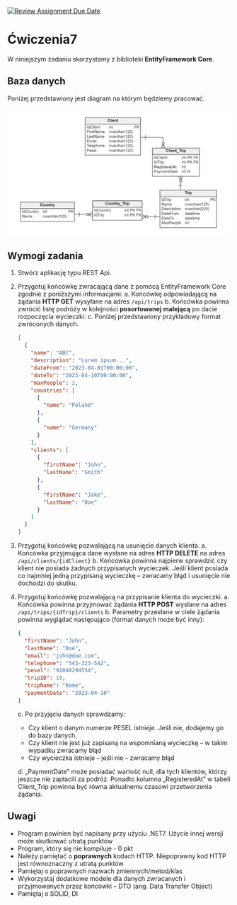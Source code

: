 [![Review Assignment Due Date](https://classroom.github.com/assets/deadline-readme-button-24ddc0f5d75046c5622901739e7c5dd533143b0c8e959d652212380cedb1ea36.svg)](https://classroom.github.com/a/a9wy0NE_)
# Ćwiczenia7

W niniejszym zadaniu skorzystamy z biblioteki **EntityFramework Core**.

## Baza danych

Poniżej przedstawiony jest diagram na którym będziemy pracować.

![alt text](./SqlData/cw7DatabaseERD.PNG "Title")

## Wymogi zadania

1. Stwórz aplikację typu REST Api.
2. Przygotuj końcówkę zwracającą dane z pomocą EntityFramework Core zgodnie z poniższymi informacjami:
   a. Końcówkę odpowiadającą na żądania **HTTP GET** wysyłane na adres `/api/trips`
   b. Końcówka powinna zwrócić listę podróży w kolejności **posortowanej** **malejącą** po dacie rozpoczęcia wycieczki.
   c. Poniżej przedstawiony przykładowy format zwróconych danych.

   ```json
   [
     {
       "name": "ABC",
       "description": "Lorem ipsum...",
       "dateFrom": "2023-04-01T00:00:00",
       "dateTo": "2023-04-10T00:00:00",
       "maxPeople": 2,
       "countries": [
         {
           "name": "Poland"
         },
         {
           "name": "Germany"
         }
       ],
       "clients": [
         {
           "firstName": "John",
           "lastName": "Smith"
         },
         {
           "firstName": "Jake",
           "lastName": "Doe"
         }
       ]
     }
   ]
   ```

3. Przygotuj końcówkę pozwalającą na usunięcie danych klienta.
   a. Końcówka przyjmująca dane wysłane na adres **HTTP DELETE** na adres
   `/api/clients/{idClient}`
   b. Końcówka powinna najpierw sprawdzić czy klient nie posiada żadnych
   przypisanych wycieczek. Jeśli klient posiada co najmniej jedną przypisaną wycieczkę – zwracamy błąd i usunięcie nie dochodzi do skutku.

4. Przygotuj końcówkę pozwalającą na przypisanie klienta do wycieczki.
   a. Końcówka powinna przyjmować żądania **HTTP POST** wysłane na adres
   `/api/trips/{idTrip}/clients`
   b. Parametry przesłane w ciele żądania powinna wyglądać następująco (format danych może być inny):

   ```json
   {
     "firstName": "John",
     "lastName": "Doe",
     "email": "john@doe.com",
     "telephone": "543-323-542",
     "pesel": "91040294554",
     "tripID": 10,
     "tripName": "Rome",
     "paymentDate": "2023-04-10"
   }
   ```

   c. Po przyjęciu danych sprawdzamy:

   - Czy klient o danym numerze PESEL istnieje. Jeśli nie, dodajemy go do bazy
     danych.
   - Czy klient nie jest już zapisaną na wspomnianą wycieczkę – w takim
     wypadku zwracamy błąd
   - Czy wycieczka istnieje – jeśli nie – zwracamy błąd

   d. „PaymentDate” może posiadać wartość null, dla tych klientów, którzy jeszcze nie
   zapłacili za podróż. Ponadto kolumna „RegisteredAt” w tabeli Client_Trip
   powinna być równa aktualnemu czasowi przetworzenia żądania.

## Uwagi

- Program powinien być napisany przy użyciu .NET7. Użycie innej wersji może skutkować utratą punktów
- Program, który się nie kompiluje - 0 pkt
- Należy pamiętać o **poprawnych** kodach HTTP. Niepoprawny kod HTTP jest równoznaczny z utratą punktów
- Pamiętaj o poprawnych nazwach zmiennych/metod/klas
- Wykorzystaj dodatkowe modele dla danych zwracanych i przyjmowanych przez
  końcówki – DTO (ang. Data Transfer Object)
- Pamiętaj o SOLID, DI
